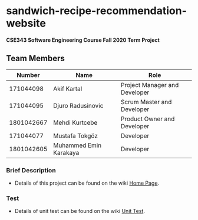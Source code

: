 # sandwich-recipe-recommendation-website
#### CSE343 Software Engineering Course Fall 2020 Term Project
## Team Members
| Number | Name | Role
| --- | --- | --- |
| 171044098 | Akif Kartal | Project Manager and Developer
| 171044095 | Djuro Radusinovic | Scrum Master and Developer
| 1801042667 | Mehdi Kurtcebe | Product Owner and Developer
| 171044077 | Mustafa Tokgöz | Developer
| 1801042605 | Muhammed Emin Karakaya | Developer

### Brief Description
- Details of this project can be found on the wiki [Home Page](https://github.com/akifkartal03/sandwich-recipe-app/wiki).

### Test
- Details of unit test can be found on the wiki [Unit Test](https://github.com/akifkartal03/sandwich-recipe-app/wiki/Unit-Test).
